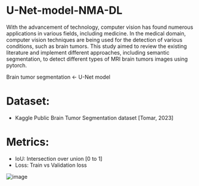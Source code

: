 # U-Net-model-NMA-DL

With the advancement of technology, computer vision has found numerous applications in various fields, including medicine. In the medical domain, computer vision techniques are being used for the detection of various conditions, such as brain tumors. This study aimed to review the existing literature and implement different approaches, including semantic segmentation, to detect different types of  MRI brain tumors images using pytorch.

Brain tumor segmentation <- U-Net model

# Dataset:
- Kaggle Public Brain Tumor Segmentation dataset [Tomar, 2023]

# Metrics: 
- IoU: Intersection over union [0 to 1]
- Loss: Train vs Validation loss

![image](https://github.com/MarAnMu13575/U-Net-model-for-MRI-tumor-detection/assets/13788304/a3fa2e2a-f300-4f82-91fe-ca2d84db3c6f)
